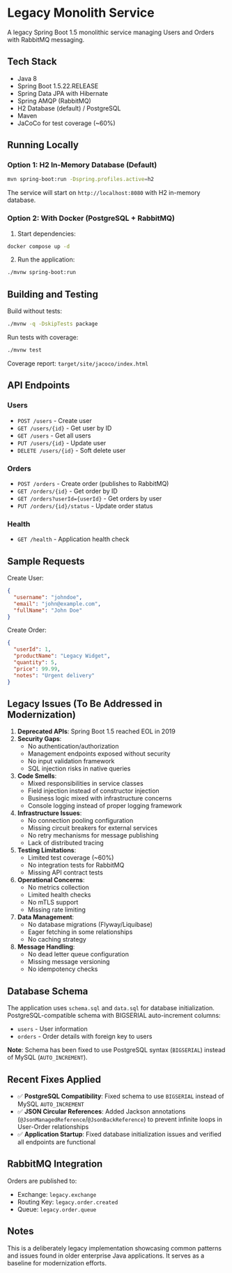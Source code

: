 # Legacy Monolith Service

A legacy Spring Boot 1.5 monolithic service managing Users and Orders with RabbitMQ messaging.

## Tech Stack

- Java 8
- Spring Boot 1.5.22.RELEASE
- Spring Data JPA with Hibernate
- Spring AMQP (RabbitMQ)
- H2 Database (default) / PostgreSQL
- Maven
- JaCoCo for test coverage (~60%)

## Running Locally

### Option 1: H2 In-Memory Database (Default)

```bash
mvn spring-boot:run -Dspring.profiles.active=h2
```

The service will start on `http://localhost:8080` with H2 in-memory database.

### Option 2: With Docker (PostgreSQL + RabbitMQ)

1. Start dependencies:
```bash
docker compose up -d
```

2. Run the application:
```bash
./mvnw spring-boot:run
```

## Building and Testing

Build without tests:
```bash
./mvnw -q -DskipTests package
```

Run tests with coverage:
```bash
./mvnw test
```

Coverage report: `target/site/jacoco/index.html`

## API Endpoints

### Users
- `POST /users` - Create user
- `GET /users/{id}` - Get user by ID
- `GET /users` - Get all users
- `PUT /users/{id}` - Update user
- `DELETE /users/{id}` - Soft delete user

### Orders
- `POST /orders` - Create order (publishes to RabbitMQ)
- `GET /orders/{id}` - Get order by ID
- `GET /orders?userId={userId}` - Get orders by user
- `PUT /orders/{id}/status` - Update order status

### Health
- `GET /health` - Application health check

## Sample Requests

Create User:
```json
{
  "username": "johndoe",
  "email": "john@example.com",
  "fullName": "John Doe"
}
```

Create Order:
```json
{
  "userId": 1,
  "productName": "Legacy Widget",
  "quantity": 5,
  "price": 99.99,
  "notes": "Urgent delivery"
}
```

## Legacy Issues (To Be Addressed in Modernization)

1. **Deprecated APIs**: Spring Boot 1.5 reached EOL in 2019
2. **Security Gaps**: 
   - No authentication/authorization
   - Management endpoints exposed without security
   - No input validation framework
   - SQL injection risks in native queries
3. **Code Smells**:
   - Mixed responsibilities in service classes
   - Field injection instead of constructor injection
   - Business logic mixed with infrastructure concerns
   - Console logging instead of proper logging framework
4. **Infrastructure Issues**:
   - No connection pooling configuration
   - Missing circuit breakers for external services
   - No retry mechanisms for message publishing
   - Lack of distributed tracing
5. **Testing Limitations**:
   - Limited test coverage (~60%)
   - No integration tests for RabbitMQ
   - Missing API contract tests
6. **Operational Concerns**:
   - No metrics collection
   - Limited health checks
   - No mTLS support
   - Missing rate limiting
7. **Data Management**:
   - No database migrations (Flyway/Liquibase)
   - Eager fetching in some relationships
   - No caching strategy
8. **Message Handling**:
   - No dead letter queue configuration
   - Missing message versioning
   - No idempotency checks

## Database Schema

The application uses `schema.sql` and `data.sql` for database initialization. PostgreSQL-compatible schema with BIGSERIAL auto-increment columns:
- `users` - User information
- `orders` - Order details with foreign key to users

**Note**: Schema has been fixed to use PostgreSQL syntax (`BIGSERIAL`) instead of MySQL (`AUTO_INCREMENT`).

## Recent Fixes Applied

- ✅ **PostgreSQL Compatibility**: Fixed schema to use `BIGSERIAL` instead of MySQL `AUTO_INCREMENT`
- ✅ **JSON Circular References**: Added Jackson annotations (`@JsonManagedReference`/`@JsonBackReference`) to prevent infinite loops in User-Order relationships
- ✅ **Application Startup**: Fixed database initialization issues and verified all endpoints are functional

## RabbitMQ Integration

Orders are published to:
- Exchange: `legacy.exchange`
- Routing Key: `legacy.order.created`
- Queue: `legacy.order.queue`

## Notes

This is a deliberately legacy implementation showcasing common patterns and issues found in older enterprise Java applications. It serves as a baseline for modernization efforts. 
 
 
 
 
 
 
 
 
 
 
 
